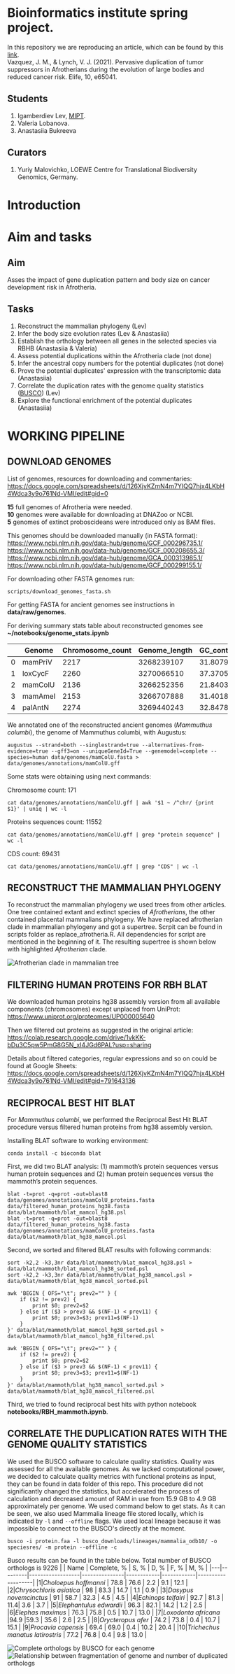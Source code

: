 # Bioinformatics institute spring project.

In this repository we are reproducing an article, which can be found by this [link](https://elifesciences.org/articles/65041 "The reproduced article").      
Vazquez, J. M., & Lynch, V. J. (2021). Pervasive duplication of tumor suppressors in Afrotherians during the evolution of large bodies and reduced cancer risk. Elife, 10, e65041.

## Students 

1. Igamberdiev Lev, [MIPT](https://mipt.ru/ "Moscow institute of physics and technologies").
2. Valeria Lobanova.
3. Anastasiia Bukreeva

## Curators

1. Yuriy Malovichko, LOEWE Centre for Translational Biodiversity Genomics, Germany.

# Introduction

# Aim and tasks
## Aim
Asses the impact of gene duplication pattern and body size on cancer development risk in Afrotheria.
## Tasks
1. Reconstruct the mammalian phylogeny (Lev)
2. Infer the body size evolution rates (Lev & Anastasiia)
3. Establish the orthology between all genes in the selected species via RBHB (Anastasiia & Valeria)
4. Assess potential duplications within the Afrotheria clade (not done)
5. Infer the ancestral copy numbers for the potential duplicates (not done)
6. Prove the potential duplicates' expression with the transcriptomic data (Anastasiia)
7. Correlate the duplication rates with the genome quality statistics ([BUSCO](https://busco.ezlab.org/)) (Lev)
8. Explore the functional enrichment of the potential duplicates (Anastasiia)

# WORKING PIPELINE

## DOWNLOAD GENOMES

List of genomes, resources for downloading and commentaries:    
https://docs.google.com/spreadsheets/d/126XjvKZmN4m7YIQQ7hjx4LKbH4Wdca3y9o761Nd-VMI/edit#gid=0  

**15** full genomes of Afrotheria were needed.    
**10** genomes were available for downloading at DNAZoo or NCBI.    
**5** genomes of extinct proboscideans were introduced only as BAM files.     

This genomes should be downloaded manually (in FASTA format):    
https://www.ncbi.nlm.nih.gov/data-hub/genome/GCF_000296735.1/     
https://www.ncbi.nlm.nih.gov/data-hub/genome/GCF_000208655.3/     
https://www.ncbi.nlm.nih.gov/data-hub/genome/GCA_000313985.1/     
https://www.ncbi.nlm.nih.gov/data-hub/genome/GCF_000299155.1/ 

For downloading other FASTA genomes run:

	scripts/download_genomes_fasta.sh

For getting FASTA for ancient genomes see instructions in **data/raw/genomes**.

For deriving summary stats table about reconstructed genomes see **~/notebooks/genome_stats.ipynb**


|   | Genome  | Chromosome_count | Genome_length | GC_content | N_content  | N_content_percent |
|---|---------|------------------|---------------|------------|------------|-------------------|
| 0 | mamPriV | 2217             | 3268239107    | 31.807922  | 710426181  | 21.737277         |
| 1 | loxCycF | 2260             | 3270066510    | 37.370529  | 260415930  | 7.963628          |
| 2 | mamColU | 2136             | 3266252356    | 21.840385  | 1584501481 | 48.511300         |
| 3 | mamAmeI | 2153             | 3266707888    | 31.401881  | 755946427  | 23.140925         |
| 4 | palAntN | 2274             | 3269440243    | 32.847895  | 596278337  | 18.237933         |

We annotated one of the reconstructed ancient genomes (*Mammuthus columbi*), the genome of Mammuthus columbi, with Augustus:

	augustus --strand=both --singlestrand=true --alternatives-from-evidence=true --gff3=on --uniqueGeneId=True --genemodel=complete --species=human data/genomes/mamColU.fasta > data/genomes/annotations/mamColU.gff

Some stats were obtaining using next commands:

Chromosome count: 171

	cat data/genomes/annotations/mamColU.gff | awk '$1 ~ /^chr/ {print $1}' | uniq | wc -l

Proteins sequences count: 11552

	cat data/genomes/annotations/mamColU.gff | grep "protein sequence" | wc -l

CDS count: 69431

	cat data/genomes/annotations/mamColU.gff | grep "CDS" | wc -l

## RECONSTRUCT THE MAMMALIAN PHYLOGENY
To reconstruct the mammalian phylogeny we used trees from other articles. One tree contained extant and extinct species of _Afrotherians_, the other contained placental mammalians phylogeny. We have replaced afrotherian clade in mammalian phylogeny and got a supertree. Scrpit can be found in scripts folder as replace_afrotheria.R. All dependencies for script are mentioned in the beginning of it. The resulting supertree is shown below with highlighted _Afrotherian_ clade.

![_Afrotherian_ clade in mammalian tree](https://github.com/bi-LVYproject-2023/vazquez_2021/blob/main/figures/mammaliantree.jpg)

## FILTERING HUMAN PROTEINS FOR RBH BLAT

We downloaded human proteins hg38 assembly version from all available components (chromosomes) except unplaced from UniProt:    
https://www.uniprot.org/proteomes/UP000005640

Then we filtered out proteins as suggested in the original article:   
https://colab.research.google.com/drive/1vkKK-bDu3C5pw5PmG8G5N_xI4JGd6PAL?usp=sharing 

Details about filtered categories, regular expressions and so on could be found at Google Sheets:    
https://docs.google.com/spreadsheets/d/126XjvKZmN4m7YIQQ7hjx4LKbH4Wdca3y9o761Nd-VMI/edit#gid=791643136 

## RECIPROCAL BEST HIT BLAT

For *Mammuthus columbi*, we performed the Reciprocal Best Hit BLAT procedure versus filtered human proteins from hg38 assembly version.

Installing BLAT software to working environment:

	conda install -c bioconda blat

First, we did two BLAT analysis: (1) mammoth’s protein sequences versus human protein sequences and (2) human protein sequences versus the mammoth’s protein sequences.

	blat -t=prot -q=prot -out=blast8 data/genomes/annotations/mamColU_proteins.fasta data/filtered_human_proteins_hg38.fasta data/blat/mammoth/blat_mamcol_hg38.psl
	blat -t=prot -q=prot -out=blast8 data/filtered_human_proteins_hg38.fasta data/genomes/annotations/mamColU_proteins.fasta data/blat/mammoth/blat_hg38_mamcol.psl

Second, we sorted and filtered BLAT results with following commands:

	sort -k2,2 -k3,3nr data/blat/mammoth/blat_mamcol_hg38.psl > data/blat/mammoth/blat_mamcol_hg38_sorted.psl
	sort -k2,2 -k3,3nr data/blat/mammoth/blat_hg38_mamcol.psl > data/blat/mammoth/blat_hg38_mamcol_sorted.psl
	
	awk 'BEGIN { OFS="\t"; prev2="" } {         
	    if ($2 != prev2) {
	        print $0; prev2=$2
	    } else if ($3 > prev3 && $(NF-1) < prev11) {
	        print $0; prev3=$3; prev11=$(NF-1)
	    }
	}' data/blat/mammoth/blat_mamcol_hg38_sorted.psl > data/blat/mammoth/blat_mamcol_hg38_filtered.psl
	
	awk 'BEGIN { OFS="\t"; prev2="" } {         
	    if ($2 != prev2) {
	        print $0; prev2=$2
	    } else if ($3 > prev3 && $(NF-1) < prev11) {
	        print $0; prev3=$3; prev11=$(NF-1)
	    }
	}' data/blat/mammoth/blat_hg38_mamcol_sorted.psl > data/blat/mammoth/blat_hg38_mamcol_filtered.psl

Third, we tried to found reciprocal best hits with python notebook **notebooks/RBH_mammoth.ipynb**.


## CORRELATE THE DUPLICATION RATES WITH THE GENOME QUALITY STATISTICS
We used the BUSCO software to calculate quality statistics. Quality was assessed for all the available genomes. As we lacked computational power, we decided to calculate quality metrics with functional proteins as input, they can be found in data folder of this repo. This procedure did not significantly changed the statistics, but accelerated the process of calculation and decreased amount of RAM in use from 15.9 GB to 4.9 GB approximately per genome. We used command below to get stats. As it can be seen, we also used Mammalia lineage file stored locally, which is indicated by `-l` and `--offline` flags. We used local lineage because it was impossible to connect to the BUSCO's directly at the moment.
```
busco -i protein.faa -l busco_downloads/lineages/mammalia_odb10/ -o speciesres/ -m protein --offline -c
```
Busco results can be found in the table below. Total number of BUSCO orthologs is 9226
| | Name | Complete, % | S, % | D, % | F, % | M, % |
|---|---------|------------------|---------------|------------|------------|-------------------|
|1|_Choloepus hoffmanni_ | 78.8 | 76.6 | 2.2 | 9.1 | 12.1 |
|2|_Chrysochloris asiatica_ | 98 | 83.3 | 14.7 | 1.1 | 0.9 |
|3|_Dasypus novemcinctus_ | 91 | 58.7 | 32.3 | 4.5 | 4.5 |
|4|_Echinops telfairi_ | 92.7 | 81.3 | 11.4| 3.6 | 3.7 |
|5|_Elephantulus edwardii_ | 96.3 | 82.1 | 14.2 | 1.2 | 2.5 |
|6|_Elephas maximus_ | 76.3 | 75.8 | 0.5 | 10.7 | 13.0 |
|7|_Loxodonta africana_ |94.9 |59.3 | 35.6 | 2.6 | 2.5 |
|8|_Orycteropus afer_ | 74.2 | 73.8 | 0.4 | 10.7 | 15.1 |
|9|_Procavia capensis_ | 69.4 | 69.0 | 0.4 | 10.2 | 20.4 |
|10|_Trichechus manatus latirostris_ | 77.2 | 76.8 | 0.4 | 9.8 | 13.0 |





![Complete orthologs by BUSCO for each genome](https://github.com/bi-LVYproject-2023/vazquez_2021/blob/main/figures/busco.jpg)
![Relationship between fragmentation of genome and number of duplicated orthologs](https://github.com/bi-LVYproject-2023/vazquez_2021/blob/main/figures/scatter_plot.jpg)
